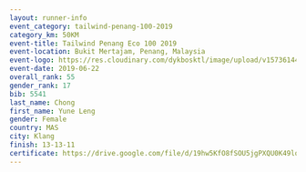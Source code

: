 ```yaml
--- 
layout: runner-info 
event_category: tailwind-penang-100-2019 
category_km: 50KM 
event-title: Tailwind Penang Eco 100 2019 
event-location: Bukit Mertajam, Penang, Malaysia 
event-logo: https://res.cloudinary.com/dykbosktl/image/upload/v1573614442/Logo/Logo_gqlzi3.jpg 
event-date: 2019-06-22 
overall_rank: 55
gender_rank: 17
bib: 5541
last_name: Chong
first_name: Yune Leng
gender: Female
country: MAS
city: Klang
finish: 13-13-11
certificate: https://drive.google.com/file/d/19hw5KfO8fSOU5jgPXQU0K49lqrrQh-UR/view?usp=sharing
--- 
```

